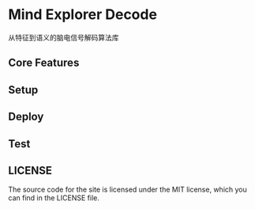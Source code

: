 # Mind Explorer Decode

从特征到语义的脑电信号解码算法库

## Core Features


## Setup


## Deploy


## Test


## LICENSE

The source code for the site is licensed under the MIT license, which you can find in the LICENSE file.


